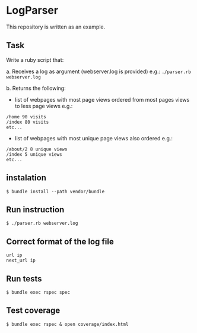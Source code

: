 # LogParser

This repository is written as an example.

## Task

Write a ruby script that:

a. Receives a log as argument (webserver.log is provided) e.g.: `./parser.rb webserver.log`

b. Returns the following:
- list of webpages with most page views ordered from most pages views to less page views e.g.:
```
/home 90 visits
/index 80 visits
etc...
```
- list of webpages with most unique page views also ordered e.g.:
```
/about/2 8 unique views
/index 5 unique views
etc...
```

## instalation

```
$ bundle install --path vendor/bundle
```

## Run instruction

```
$ ./parser.rb webserver.log
```

## Correct format of the log file

```
url ip
next_url ip
```

## Run tests

```
$ bundle exec rspec spec
```

## Test coverage

```
$ bundle exec rspec & open coverage/index.html 
```
